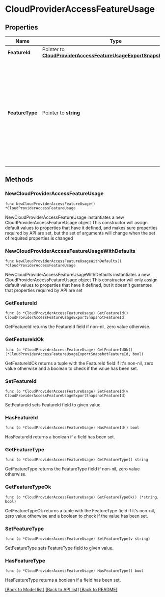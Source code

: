 # CloudProviderAccessFeatureUsage

## Properties

Name | Type | Description | Notes
------------ | ------------- | ------------- | -------------
**FeatureId** | Pointer to [**CloudProviderAccessFeatureUsageExportSnapshotFeatureId**](CloudProviderAccessFeatureUsageExportSnapshotFeatureId.md) |  | [optional] 
**FeatureType** | Pointer to **string** | Human-readable label that describes one MongoDB Cloud feature linked to this Amazon Web Services (AWS) Identity and Access Management (IAM) role. | [optional] [readonly] 

## Methods

### NewCloudProviderAccessFeatureUsage

`func NewCloudProviderAccessFeatureUsage() *CloudProviderAccessFeatureUsage`

NewCloudProviderAccessFeatureUsage instantiates a new CloudProviderAccessFeatureUsage object
This constructor will assign default values to properties that have it defined,
and makes sure properties required by API are set, but the set of arguments
will change when the set of required properties is changed

### NewCloudProviderAccessFeatureUsageWithDefaults

`func NewCloudProviderAccessFeatureUsageWithDefaults() *CloudProviderAccessFeatureUsage`

NewCloudProviderAccessFeatureUsageWithDefaults instantiates a new CloudProviderAccessFeatureUsage object
This constructor will only assign default values to properties that have it defined,
but it doesn't guarantee that properties required by API are set

### GetFeatureId

`func (o *CloudProviderAccessFeatureUsage) GetFeatureId() CloudProviderAccessFeatureUsageExportSnapshotFeatureId`

GetFeatureId returns the FeatureId field if non-nil, zero value otherwise.

### GetFeatureIdOk

`func (o *CloudProviderAccessFeatureUsage) GetFeatureIdOk() (*CloudProviderAccessFeatureUsageExportSnapshotFeatureId, bool)`

GetFeatureIdOk returns a tuple with the FeatureId field if it's non-nil, zero value otherwise
and a boolean to check if the value has been set.

### SetFeatureId

`func (o *CloudProviderAccessFeatureUsage) SetFeatureId(v CloudProviderAccessFeatureUsageExportSnapshotFeatureId)`

SetFeatureId sets FeatureId field to given value.

### HasFeatureId

`func (o *CloudProviderAccessFeatureUsage) HasFeatureId() bool`

HasFeatureId returns a boolean if a field has been set.

### GetFeatureType

`func (o *CloudProviderAccessFeatureUsage) GetFeatureType() string`

GetFeatureType returns the FeatureType field if non-nil, zero value otherwise.

### GetFeatureTypeOk

`func (o *CloudProviderAccessFeatureUsage) GetFeatureTypeOk() (*string, bool)`

GetFeatureTypeOk returns a tuple with the FeatureType field if it's non-nil, zero value otherwise
and a boolean to check if the value has been set.

### SetFeatureType

`func (o *CloudProviderAccessFeatureUsage) SetFeatureType(v string)`

SetFeatureType sets FeatureType field to given value.

### HasFeatureType

`func (o *CloudProviderAccessFeatureUsage) HasFeatureType() bool`

HasFeatureType returns a boolean if a field has been set.


[[Back to Model list]](../README.md#documentation-for-models) [[Back to API list]](../README.md#documentation-for-api-endpoints) [[Back to README]](../README.md)


